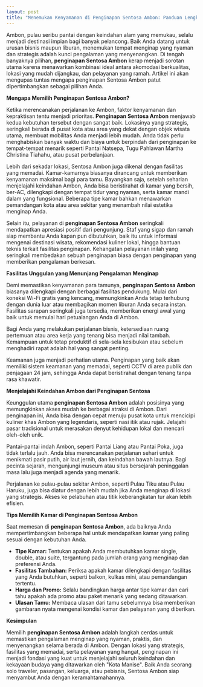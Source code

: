 ```yaml
---
layout: post
title: "Menemukan Kenyamanan di Penginapan Sentosa Ambon: Panduan Lengkap"
---
```


Ambon, pulau seribu pantai dengan keindahan alam yang memukau, selalu menjadi destinasi impian bagi banyak pelancong. Baik Anda datang untuk urusan bisnis maupun liburan, menemukan tempat menginap yang nyaman dan strategis adalah kunci pengalaman yang menyenangkan. Di tengah banyaknya pilihan, **penginapan Sentosa Ambon** kerap menjadi sorotan utama karena menawarkan kombinasi ideal antara akomodasi berkualitas, lokasi yang mudah dijangkau, dan pelayanan yang ramah. Artikel ini akan mengupas tuntas mengapa penginapan Sentosa Ambon patut dipertimbangkan sebagai pilihan Anda.

**Mengapa Memilih Penginapan Sentosa Ambon?**

Ketika merencanakan perjalanan ke Ambon, faktor kenyamanan dan kepraktisan tentu menjadi prioritas. **Penginapan Sentosa Ambon** menjawab kedua kebutuhan tersebut dengan sangat baik. Lokasinya yang strategis, seringkali berada di pusat kota atau area yang dekat dengan objek wisata utama, membuat mobilitas Anda menjadi lebih mudah. Anda tidak perlu menghabiskan banyak waktu dan biaya untuk berpindah dari penginapan ke tempat-tempat menarik seperti Pantai Natsepa, Tugu Pahlawan Martha Christina Tiahahu, atau pusat perbelanjaan.

Lebih dari sekadar lokasi, Sentosa Ambon juga dikenal dengan fasilitas yang memadai. Kamar-kamarnya biasanya dirancang untuk memberikan kenyamanan maksimal bagi para tamu. Bayangkan saja, setelah seharian menjelajahi keindahan Ambon, Anda bisa beristirahat di kamar yang bersih, ber-AC, dilengkapi dengan tempat tidur yang nyaman, serta kamar mandi dalam yang fungsional. Beberapa tipe kamar bahkan menawarkan pemandangan kota atau area sekitar yang menambah nilai estetika menginap Anda.

Selain itu, pelayanan di **penginapan Sentosa Ambon** seringkali mendapatkan apresiasi positif dari pengunjung. Staf yang sigap dan ramah siap membantu Anda kapan pun dibutuhkan, baik itu untuk informasi mengenai destinasi wisata, rekomendasi kuliner lokal, hingga bantuan teknis terkait fasilitas penginapan. Kehangatan pelayanan inilah yang seringkali membedakan sebuah penginapan biasa dengan penginapan yang memberikan pengalaman berkesan.

**Fasilitas Unggulan yang Menunjang Pengalaman Menginap**

Demi memastikan kenyamanan para tamunya, **penginapan Sentosa Ambon** biasanya dilengkapi dengan berbagai fasilitas pendukung. Mulai dari koneksi Wi-Fi gratis yang kencang, memungkinkan Anda tetap terhubung dengan dunia luar atau membagikan momen liburan Anda secara instan. Fasilitas sarapan seringkali juga tersedia, memberikan energi awal yang baik untuk memulai hari petualangan Anda di Ambon.

Bagi Anda yang melakukan perjalanan bisnis, ketersediaan ruang pertemuan atau area kerja yang tenang bisa menjadi nilai tambah. Kemampuan untuk tetap produktif di sela-sela kesibukan atau sebelum menghadiri rapat adalah hal yang sangat penting.

Keamanan juga menjadi perhatian utama. Penginapan yang baik akan memiliki sistem keamanan yang memadai, seperti CCTV di area publik dan penjagaan 24 jam, sehingga Anda dapat beristirahat dengan tenang tanpa rasa khawatir.

**Menjelajahi Keindahan Ambon dari Penginapan Sentosa**

Keunggulan utama **penginapan Sentosa Ambon** adalah posisinya yang memungkinkan akses mudah ke berbagai atraksi di Ambon. Dari penginapan ini, Anda bisa dengan cepat menuju pusat kota untuk mencicipi kuliner khas Ambon yang legendaris, seperti nasi itik atau rujak. Jelajahi pasar tradisional untuk merasakan denyut kehidupan lokal dan mencari oleh-oleh unik.

Pantai-pantai indah Ambon, seperti Pantai Liang atau Pantai Poka, juga tidak terlalu jauh. Anda bisa merencanakan perjalanan sehari untuk menikmati pasir putih, air laut jernih, dan keindahan bawah lautnya. Bagi pecinta sejarah, mengunjungi museum atau situs bersejarah peninggalan masa lalu juga menjadi agenda yang menarik.

Perjalanan ke pulau-pulau sekitar Ambon, seperti Pulau Tiku atau Pulau Haruku, juga bisa diatur dengan lebih mudah jika Anda menginap di lokasi yang strategis. Akses ke pelabuhan atau titik keberangkatan tur akan lebih efisien.

**Tips Memilih Kamar di Penginapan Sentosa Ambon**

Saat memesan di **penginapan Sentosa Ambon**, ada baiknya Anda mempertimbangkan beberapa hal untuk mendapatkan kamar yang paling sesuai dengan kebutuhan Anda.

*   **Tipe Kamar:** Tentukan apakah Anda membutuhkan kamar single, double, atau suite, tergantung pada jumlah orang yang menginap dan preferensi Anda.
*   **Fasilitas Tambahan:** Periksa apakah kamar dilengkapi dengan fasilitas yang Anda butuhkan, seperti balkon, kulkas mini, atau pemandangan tertentu.
*   **Harga dan Promo:** Selalu bandingkan harga antar tipe kamar dan cari tahu apakah ada promo atau paket menarik yang sedang ditawarkan.
*   **Ulasan Tamu:** Membaca ulasan dari tamu sebelumnya bisa memberikan gambaran nyata mengenai kondisi kamar dan pelayanan yang diberikan.

**Kesimpulan**

Memilih **penginapan Sentosa Ambon** adalah langkah cerdas untuk memastikan pengalaman menginap yang nyaman, praktis, dan menyenangkan selama berada di Ambon. Dengan lokasi yang strategis, fasilitas yang memadai, serta pelayanan yang hangat, penginapan ini menjadi fondasi yang kuat untuk menjelajahi seluruh keindahan dan kekayaan budaya yang ditawarkan oleh "Kota Manise". Baik Anda seorang solo traveler, pasangan, keluarga, atau pebisnis, Sentosa Ambon siap menyambut Anda dengan keramahtamahannya.
